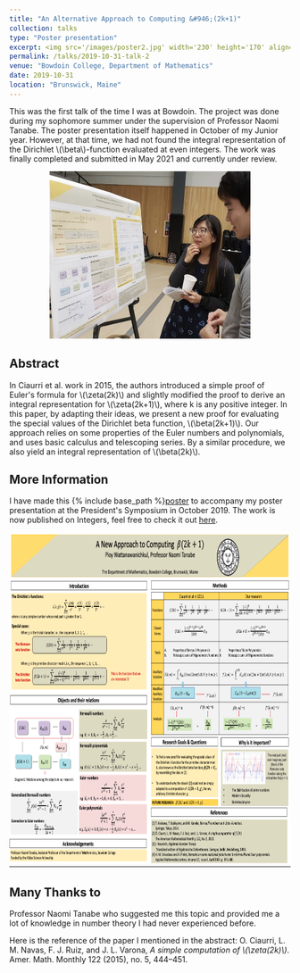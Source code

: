```yaml
---
title: "An Alternative Approach to Computing &#946;(2k+1)"
collection: talks
type: "Poster presentation"
excerpt: <img src='/images/poster2.jpg' width='230' height='170' align="right" hspace="20"> This was the first talk of the time I was at Bowdoin. The project was done during my sophomore summer under the supervision of Professor Naomi Tanabe. The poster presentation itself happened in October of my Junior year. However, at that time, we had not found the integral representation of the Dirichlet \\(\beta\\)-function evaluated at even integers. The work was finally completed and submitted in May 2021 and currently under review. 
permalink: /talks/2019-10-31-talk-2
venue: "Bowdoin College, Department of Mathematics"
date: 2019-10-31
location: "Brunswick, Maine"
---
```


This was the first talk of the time I was at Bowdoin. The project was done during my sophomore summer under the supervision of Professor Naomi Tanabe. The poster presentation itself happened in October of my Junior year. However, at that time, we had not found the integral representation of the Dirichlet \\(\beta\\)-function evaluated at even integers. The work was finally completed and submitted in May 2021 and currently under review. 

<p align="center">
  <img width="360" height="300" src="/images/poster2.jpg">
</p>

**Abstract**
------

In Ciaurri et al. work in 2015, the authors introduced a simple proof of Euler's formula for \\(\zeta(2k)\\) and slightly modified the proof to derive an integral representation for \\(\zeta(2k+1)\\), where k is any positive integer. In this paper, by adapting their ideas, we present a new proof for evaluating the special values of the Dirichlet beta function, \\(\beta(2k+1)\\). Our approach relies on some properties of the Euler numbers and polynomials, and uses basic calculus and telescoping series. By a similar procedure, we also yield an integral representation of \\(\beta(2k)\\). 

**More Information**
------

I have made this {% include base_path %}[poster](http://ploynawapan.github.io/files/Poster_new_ed.pdf) to accompany my poster presentation at the President's Symposium in October 2019. The work is now published on Integers, feel free to check it out [here](http://math.colgate.edu/~integers/x72/x72.pdf).

<p align="center">
  <img width="800" height="600" src="/images/poster.png">
</p>

**Many Thanks to**
------
Professor Naomi Tanabe who suggested me this topic and provided me a lot of knowledge in number theory I had never experienced before.

Here is the reference of the paper I mentioned in the abstract: 
O. Ciaurri, L. M. Navas, F. J. Ruiz, and J. L. Varona, *A simple computation of \\(\zeta(2k)\\)*. Amer. Math. Monthly 122 (2015), no. 5, 444–451.
